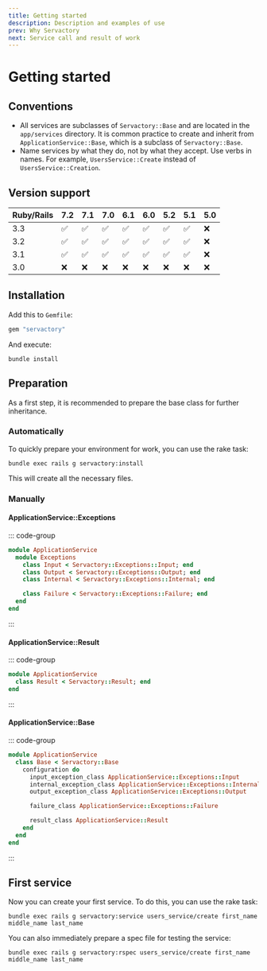 ```yaml
---
title: Getting started
description: Description and examples of use
prev: Why Servactory
next: Service call and result of work
---
```


# Getting started

## Conventions

- All services are subclasses of `Servactory::Base` and are located in the `app/services` directory. It is common practice to create and inherit from `ApplicationService::Base`, which is a subclass of `Servactory::Base`.
- Name services by what they do, not by what they accept. Use verbs in names. For example, `UsersService::Create` instead of `UsersService::Creation`.

## Version support

| Ruby/Rails | 7.2 | 7.1 | 7.0 | 6.1 | 6.0 | 5.2 | 5.1 | 5.0 |
|------------|--|---|---|---|---|---|---|---|
| 3.3        | ✅ | ✅ | ✅ | ✅ | ✅ | ✅ | ✅ | ❌ |
| 3.2        | ✅ | ✅ | ✅ | ✅ | ✅ | ✅ | ✅ | ❌ |
| 3.1        | ✅ | ✅ | ✅ | ✅ | ✅ | ✅ | ✅ | ❌ |
| 3.0        | ❌ | ❌ | ❌ | ❌ | ❌ | ❌ | ❌ | ❌ |

## Installation

Add this to `Gemfile`:

```ruby
gem "servactory"
```

And execute:

```shell
bundle install
```

## Preparation

As a first step, it is recommended to prepare the base class for further inheritance.

### Automatically <Badge type="tip" text="Since 2.5.0" />

To quickly prepare your environment for work, you can use the rake task:

```shell
bundle exec rails g servactory:install
```

This will create all the necessary files.

### Manually

#### ApplicationService::Exceptions

::: code-group

```ruby [app/services/application_service/exceptions.rb]
module ApplicationService
  module Exceptions
    class Input < Servactory::Exceptions::Input; end
    class Output < Servactory::Exceptions::Output; end
    class Internal < Servactory::Exceptions::Internal; end

    class Failure < Servactory::Exceptions::Failure; end
  end
end
```

:::

#### ApplicationService::Result <Badge type="tip" text="Since 2.5.0" />

::: code-group

```ruby [app/services/application_service/result.rb]
module ApplicationService
  class Result < Servactory::Result; end
end
```

:::

#### ApplicationService::Base

::: code-group

```ruby [app/services/application_service/base.rb]
module ApplicationService
  class Base < Servactory::Base
    configuration do
      input_exception_class ApplicationService::Exceptions::Input
      internal_exception_class ApplicationService::Exceptions::Internal
      output_exception_class ApplicationService::Exceptions::Output

      failure_class ApplicationService::Exceptions::Failure

      result_class ApplicationService::Result
    end
  end
end
```

:::

## First service

Now you can create your first service.
To do this, you can use the rake task:

```shell
bundle exec rails g servactory:service users_service/create first_name middle_name last_name
```

You can also immediately prepare a spec file for testing the service:

```shell
bundle exec rails g servactory:rspec users_service/create first_name middle_name last_name
```
